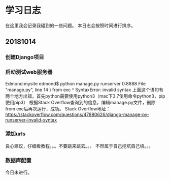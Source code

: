# 学习日志
在这里我会记录我碰到的一些问题。
本日志会按照时间进行排序。
## 20181014
### 创建Django项目

### 启动测试web服务器
Edmond:mysite edmond$ python manage.py runserver 0:8888
  File "manage.py", line 14
    ) from exc
         ^
SyntaxError: invalid syntax
上面这个语句有两个地方出错，首先python需要使用python3（mac下3.7使用命令python3，pip使用pip3）
根据Stack Overflow查询到的信息，编辑manage.py文件，删除from exc后再次运行，成功。
Stack Overflow地址：https://stackoverflow.com/questions/47880626/django-manage-py-runserver-invalid-syntax
### 添加urls
良心建议，仔细看教程。。。不要跳来跳去。。。
不然属于自己挖坑自己填。。。
### 数据库配置
今日未进行。
